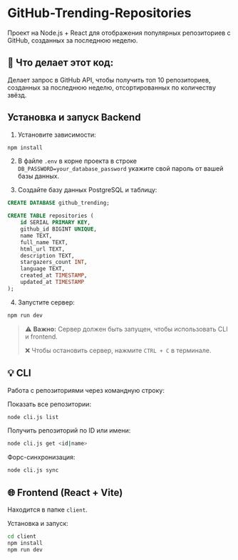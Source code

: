 # GitHub-Trending-Repositories

Проект на Node.js + React для отображения популярных репозиториев с GitHub, созданных за последнюю неделю.

## 📌 Что делает этот код:
Делает запрос в GitHub API, чтобы получить топ 10 репозиториев, созданных за последнюю неделю, отсортированных по количеству звёзд.

## Установка и запуск Backend

1. Установите зависимости:
```bash
npm install
```

2. В файле `.env` в корне проекта в строке `DB_PASSWORD=your_database_password` укажите свой пароль от вашей базы данных.

3. Создайте базу данных PostgreSQL и таблицу:
```sql
CREATE DATABASE github_trending;

CREATE TABLE repositories (
    id SERIAL PRIMARY KEY,
    github_id BIGINT UNIQUE,
    name TEXT,
    full_name TEXT,
    html_url TEXT,
    description TEXT,
    stargazers_count INT,
    language TEXT,
    created_at TIMESTAMP,
    updated_at TIMESTAMP
);
```

4. Запустите сервер:
```bash
npm run dev
```

> ⚠️ **Важно:** Сервер должен быть запущен, чтобы использовать CLI и frontend.
>
> ❌ Чтобы остановить сервер, нажмите `CTRL + C` в терминале.

## 💡 CLI
Работа с репозиториями через командную строку:

Показать все репозитории:
```bash
node cli.js list
```

Получить репозиторий по ID или имени:
```bash
node cli.js get <id|name>
```

Форс-синхронизация:
```bash
node cli.js sync
```

## 🌐 Frontend (React + Vite)
Находится в папке `client`.

Установка и запуск:
```bash
cd client
npm install
npm run dev
```

